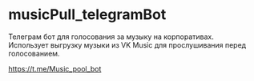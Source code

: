 # musicPull_telegramBot </br>
Телеграм бот для голосования за музыку на корпоративах. </br>
Использует выгрузку музыки из VK Music для прослушивания перед голосованием. </br>

https://t.me/Music_pool_bot </br>
